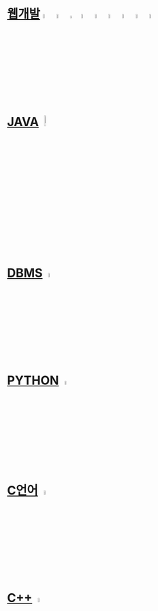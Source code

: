 <!--
**to7485/to7485** is a ✨ _special_ ✨ repository because its `README.md` (this file) appears on your GitHub profile.

Here are some ideas to get you started:

- 🔭 I’m currently working on ...
- 🌱 I’m currently learning ...
- 👯 I’m looking to collaborate on ...
- 🤔 I’m looking for help with ...
- 💬 Ask me about ...
- 📫 How to reach me: ...
- 😄 Pronouns: ...
- ⚡ Fun fact: ...
-->
# [웹개발](https://github.com/to7485/Web1500) <image src="image/java_icon.jpeg" width="5%" height="5%">  <image src="image/html_icon.ico" width="5%" height="5%">  <image src="image/css_icon.png" width="4%" height="4%"> <image src="image/js_icon.png" width="5%" height="5%"> <image src="image/oracle_icon.png" width="5%" height="5%"> <image src="image/jsp_icon.png" width="5%" height="5%"> <image src="image/spring_icon.png" width="5%" height="5%"> <image src="image/thymeleaf_icon.png" width="5%" height="5%"> <image src="image/springboot_icon.png" width="5%" height="5%">


# [JAVA](https://github.com/to7485/Java1900) &nbsp;<image src="image/java_icon.jpeg" width="8%" height="8%">

# [DBMS](https://github.com/to7485/DBMS1900) &nbsp;<image src="image/oracle_icon.png" width="5%" height="5%">


# [PYTHON](https://github.com/to7485/PYTHON1900) &nbsp;<image src="image/python_icon.png" width="5%" height="5%">

# [C언어](https://github.com/to7485/Clang) &nbsp;<image src="image/c_icon.webp" width="5%" height="5%">

# [C++](https://github.com/to7485/CppLang) &nbsp;<image src="image/c++_icon.png" width="5%" height="5%">


